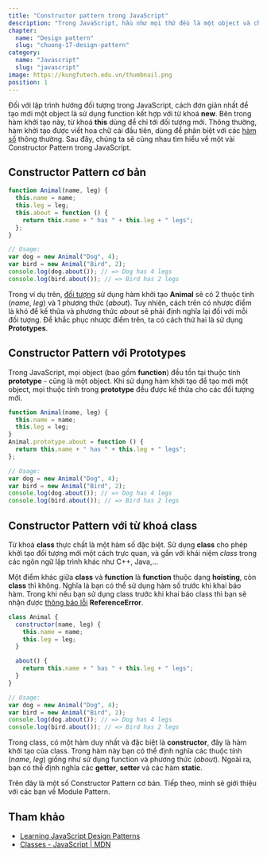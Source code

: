```yaml
---
title: "Constructor pattern trong JavaScript"
description: "Trong JavaScript, hầu như mọi thứ đều là một object và chúng ta thường quan tâm đến việc khởi tạo đối tượng với Object Constructor."
chapter:
  name: "Design pattern"
  slug: "chuong-17-design-pattern"
category:
  name: "Javascript"
  slug: "javascript"
image: https://kungfutech.edu.vn/thumbnail.png
position: 1
---
```


Đối với lập trình hướng đối tượng trong JavaScript, cách đơn giản nhất để tạo mới một object là sử dụng function kết hợp với từ khoá **new**. Bên trong hàm khởi tạo này, từ khoá **this** dùng để chỉ tới đối tượng mới. Thông thường, hàm khởi tạo được viết hoa chữ cái đầu tiên, dùng để phân biệt với các [hàm số](/bai-viet/javascript/ham-trong-javascript) thông thường. Sau đây, chúng ta sẽ cùng nhau tìm hiểu về một vài Constructor Pattern trong JavaScript.

## Constructor Pattern cơ bản

```js
function Animal(name, leg) {
  this.name = name;
  this.leg = leg;
  this.about = function () {
    return this.name + " has " + this.leg + " legs";
  };
}

// Usage:
var dog = new Animal("Dog", 4);
var bird = new Animal("Bird", 2);
console.log(dog.about()); // => Dog has 4 legs
console.log(bird.about()); // => Bird has 2 legs
```

Trong ví dụ trên, [đối tượng](/bai-viet/javascript/object-la-gi-object-trong-javascript) sử dụng hàm khởi tạo **Animal** sẽ có 2 thuộc tính (_name_, _leg_) và 1 phương thức (_about_). Tuy nhiên, cách trên có nhược điểm là khó để kế thừa và phương thức _about_ sẽ phải định nghĩa lại đối với mỗi đối tượng. Để khắc phục nhược điểm trên, ta có cách thứ hai là sử dụng **Prototypes**.

## Constructor Pattern với Prototypes

Trong JavaScript, mọi object (bao gồm **function**) đều tồn tại thuộc tính **prototype** - cũng là một object. Khi sử dụng hàm khởi tạo để tạo mới một object, mọi thuộc tính trong **prototype** đều được kế thừa cho các đối tượng mới.

```js
function Animal(name, leg) {
  this.name = name;
  this.leg = leg;
}
Animal.prototype.about = function () {
  return this.name + " has " + this.leg + " legs";
};

// Usage:
var dog = new Animal("Dog", 4);
var bird = new Animal("Bird", 2);
console.log(dog.about()); // => Dog has 4 legs
console.log(bird.about()); // => Bird has 2 legs
```

## Constructor Pattern với từ khoá class

Từ khoá **class** thực chất là một hàm số đặc biệt. Sử dụng **class** cho phép khởi tạo đối tượng mới một cách trực quan, và gần với khái niệm _class_ trong các ngôn ngữ lập trình khác như C++, Java,...

Một điểm khác giữa **class** và **function** là **function** thuộc dạng **hoisting**, còn **class** thì không. Nghĩa là bạn có thể sử dụng hàm số trước khi khai báo hàm. Trong khi nếu bạn sử dụng class trước khi khai báo class thì bạn sẽ nhận được [thông báo lỗi](/bai-viet/javascript/mo-so-loi-loi-strict-mode) **ReferenceError**.

```js
class Animal {
  constructor(name, leg) {
    this.name = name;
    this.leg = leg;
  }

  about() {
    return this.name + " has " + this.leg + " legs";
  }
}

// Usage:
var dog = new Animal("Dog", 4);
var bird = new Animal("Bird", 2);
console.log(dog.about()); // => Dog has 4 legs
console.log(bird.about()); // => Bird has 2 legs
```

Trong class, có một hàm duy nhất và đặc biệt là **constructor**, đây là hàm khởi tạo của class. Trong hàm này bạn có thể định nghĩa các thuộc tính (_name_, _leg_) giống như sử dụng function và phương thức (_about_). Ngoài ra, bạn có thể định nghĩa các **getter**, **setter** và các hàm **static**.

Trên đây là một số Constructor Pattern cơ bản. Tiếp theo, mình sẽ giới thiệu với các bạn về Module Pattern.

## Tham khảo

- [Learning JavaScript Design Patterns](https://addyosmani.com/resources/essentialjsdesignpatterns/book/#constructorpatternjavascript)
- [Classes - JavaScript | MDN](https://developer.mozilla.org/en-US/docs/Web/JavaScript/Reference/Classes)
